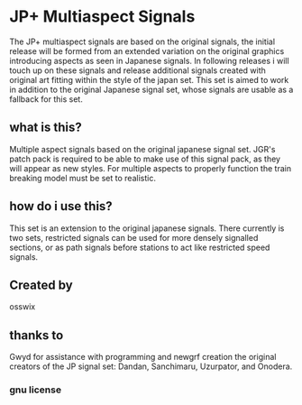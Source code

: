 # JP+ Multiaspect Signals

The JP+ multiaspect signals are based on the original signals, the initial release will be formed from an extended variation on the original graphics introducing aspects as seen in Japanese signals. In following releases i will touch up on these signals and release additional signals created with original art fitting within the style of the japan set. This set is aimed to work in addition to the original Japanese signal set, whose signals are usable as a fallback for this set.

## what is this?

Multiple aspect signals based on the original japanese signal set. JGR's patch pack is required to be able to make use of this signal pack, as they will appear as new styles. For multiple aspects to properly function the train breaking model must be set to realistic.

## how do i use this?

This set is an extension to the original japanese signals. There currently is two sets, restricted signals can be used for more densely signalled sections, or as path signals before stations to act like restricted speed signals.


## Created by
osswix

## thanks to
Gwyd for assistance with programming and newgrf creation
the original creators of the JP signal set: Dandan, Sanchimaru, Uzurpator, and Onodera.

### gnu license
